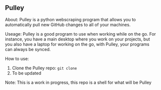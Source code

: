 ## Pulley

About: Pulley is a python webscraping program that allows you to automatically pull new GitHub changes to all of your machines.

Useage: Pulley is a good program to use when working while on the go. For instance, you have a main desktop where you work on your projects, but you also have a laptop for working on the go, with Pulley, your programs can always be synced.

How to use:
1. Clone the Pulley repo: `git clone`
2. To be updated



Note: This is a work in progress, this repo is a shell for what will be Pulley